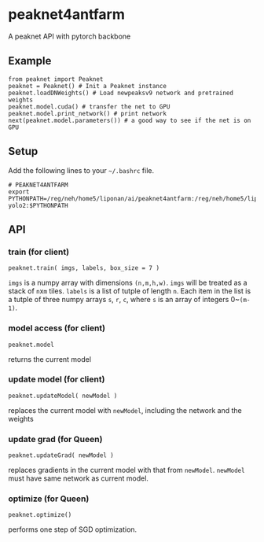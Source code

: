 # peaknet4antfarm
A peaknet API with pytorch backbone


## Example

```
from peaknet import Peaknet
peaknet = Peaknet() # Init a Peaknet instance
peaknet.loadDNWeights() # Load newpeaksv9 network and pretrained weights 
peaknet.model.cuda() # transfer the net to GPU
peaknet.model.print_network() # print network 
next(peaknet.model.parameters()) # a good way to see if the net is on GPU
```

## Setup

Add the following lines to your `~/.bashrc` file.
```
# PEAKNET4ANTFARM
export PYTHONPATH=/reg/neh/home5/liponan/ai/peaknet4antfarm:/reg/neh/home5/liponan/ai/pytorch-yolo2:$PYTHONPATH
```


## API

### train (for client)
```
peaknet.train( imgs, labels, box_size = 7 )
```

`imgs` is a numpy array with dimensions `(n,m,h,w)`. `imgs` will be treated as a stack of `n`x`m` tiles.
`labels` is a list of tutple of length `n`. Each item in the list is a tutple of three numpy arrays `s`, `r`, `c`, where `s` is an array of integers 0~`(m-1)`.

### model access (for client)
```
peaknet.model
```
returns the current model

### update model (for client)
```
peaknet.updateModel( newModel )
```
replaces the current model with `newModel`, including the network and the weights

### update grad (for Queen)
```
peaknet.updateGrad( newModel )
```
replaces gradients in the current model with that from `newModel`. `newModel` must have same network as current model.

### optimize (for Queen)
```
peaknet.optimize()
```
performs one step of SGD optimization.
